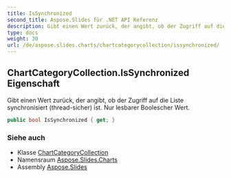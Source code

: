 ```yaml
---
title: IsSynchronized
second_title: Aspose.Slides für .NET API Referenz
description: Gibt einen Wert zurück, der angibt, ob der Zugriff auf die Liste synchronisiert thread-sicher ist. Nur lesbarer Boolescher Wert.
type: docs
weight: 30
url: /de/aspose.slides.charts/chartcategorycollection/issynchronized/
---
```


## ChartCategoryCollection.IsSynchronized Eigenschaft

Gibt einen Wert zurück, der angibt, ob der Zugriff auf die Liste synchronisiert (thread-sicher) ist. Nur lesbarer Boolescher Wert.

```csharp
public bool IsSynchronized { get; }
```

### Siehe auch

* Klasse [ChartCategoryCollection](../../chartcategorycollection)
* Namensraum [Aspose.Slides.Charts](../../chartcategorycollection)
* Assembly [Aspose.Slides](../../../)

<!-- DO NOT EDIT: generiert von xmldocmd für Aspose.Slides.dll -->